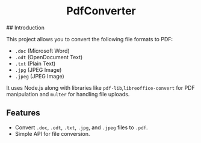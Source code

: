 <center>
  <h1>PdfConverter</h1>
</center>
## Introduction

This project allows you to convert the following file formats to PDF:

- `.doc` (Microsoft Word)
- `.odt` (OpenDocument Text)
- `.txt` (Plain Text)
- `.jpg` (JPEG Image)
- `.jpeg` (JPEG Image)

It uses Node.js along with libraries like `pdf-lib`,`libreoffice-convert` for PDF manipulation and `multer` for handling file uploads.

## Features

- Convert `.doc`, `.odt`, `.txt`, `.jpg`, and `.jpeg` files to `.pdf`.
- Simple API for file conversion.
